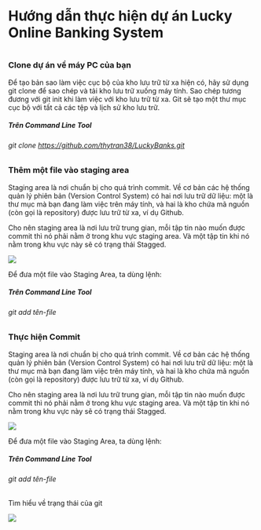 # Hướng dẫn thực hiện dự án Lucky Online Banking System

# 
### Clone dự án về máy PC của bạn

Để tạo bản sao làm việc cục bộ của kho lưu trữ từ xa hiện có, hãy sử dụng git clone để sao chép và tải kho lưu trữ xuống máy tính. Sao chép tương đương với git init khi làm việc với kho lưu trữ từ xa. Git sẽ tạo một thư mục cục bộ với tất cả các tệp và lịch sử kho lưu trữ.
##### Trên Command Line Tool
###### git clone https://github.com/thytran38/LuckyBanks.git



### Thêm một file vào staging area 
Staging area là nơi chuẩn bị cho quá trình commit. Về cơ bản các hệ thống quản lý phiên bản (Version Control System) có hai nơi lưu trữ dữ liệu: một là thư mục mà bạn đang làm việc trên máy tính, và hai là kho chứa mã nguồn (còn gọi là repository) được lưu trữ từ xa, ví dụ Github.

Cho nên staging area là nơi lưu trữ trung gian, mỗi tập tin nào muốn được commit thì nó phải nằm ở trong khu vực staging area. Và một tập tin khi nó nằm trong khu vực này sẽ có trạng thái Stagged.

![](https://thachpham.com/wp-content/uploads/2015/04/git-staging-area.png?raw=true)

Để đưa một file vào Staging Area, ta dùng lệnh:

##### Trên Command Line Tool
###### git add tên-file 



### Thực hiện Commit 
Staging area là nơi chuẩn bị cho quá trình commit. Về cơ bản các hệ thống quản lý phiên bản (Version Control System) có hai nơi lưu trữ dữ liệu: một là thư mục mà bạn đang làm việc trên máy tính, và hai là kho chứa mã nguồn (còn gọi là repository) được lưu trữ từ xa, ví dụ Github.

Cho nên staging area là nơi lưu trữ trung gian, mỗi tập tin nào muốn được commit thì nó phải nằm ở trong khu vực staging area. Và một tập tin khi nó nằm trong khu vực này sẽ có trạng thái Stagged.

![](https://thachpham.com/wp-content/uploads/2015/04/git-staging-area.png?raw=true)

Để đưa một file vào Staging Area, ta dùng lệnh:

##### Trên Command Line Tool
###### git add tên-file 



Tìm hiểu về trạng thái của git

![](https://thachpham.com/wp-content/uploads/2015/04/git-lifecycle.png?raw=true)







